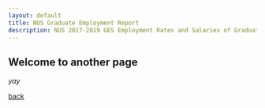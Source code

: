 ```yaml
---
layout: default
title: NUS Graduate Employment Report
description: NUS 2017-2019 GES Employment Rates and Salaries of Graduates by Bachelor Degree (Datasource, Ministry of Education, Singapore)
---
```


## Welcome to another page

_yay_

[back](./)
